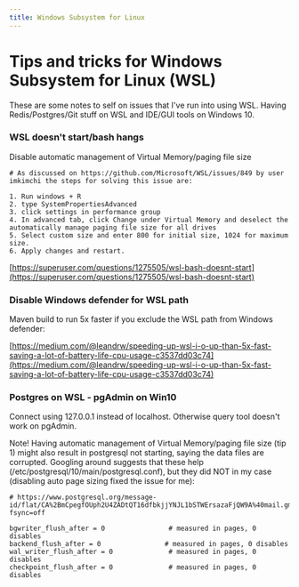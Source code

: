 ```yaml
---
title: Windows Subsystem for Linux
---
```

# Tips and tricks for Windows Subsystem for Linux (WSL)

These are some notes to self on issues that I've run into using WSL. Having Redis/Postgres/Git stuff on WSL and IDE/GUI tools on Windows 10.

### WSL doesn't start/bash hangs

Disable automatic management of Virtual Memory/paging file size

    # As discussed on https://github.com/Microsoft/WSL/issues/849 by user imkimchi the steps for solving this issue are:

    1. Run windows + R
    2. type SystemPropertiesAdvanced
    3. click settings in performance group
    4. In advanced tab, click Change under Virtual Memory and deselect the automatically manage paging file size for all drives
    5. Select custom size and enter 800 for initial size, 1024 for maximum size.
    6. Apply changes and restart.

[https://superuser.com/questions/1275505/wsl-bash-doesnt-start](https://superuser.com/questions/1275505/wsl-bash-doesnt-start)


### Disable Windows defender for WSL path

Maven build to run 5x faster if you exclude the WSL path from Windows defender: 

[https://medium.com/@leandrw/speeding-up-wsl-i-o-up-than-5x-fast-saving-a-lot-of-battery-life-cpu-usage-c3537dd03c74](https://medium.com/@leandrw/speeding-up-wsl-i-o-up-than-5x-fast-saving-a-lot-of-battery-life-cpu-usage-c3537dd03c74)

### Postgres on WSL - pgAdmin on Win10

Connect using 127.0.0.1 instead of localhost. Otherwise query tool doesn't work on pgAdmin.

Note! Having automatic management of Virtual Memory/paging file size (tip 1) might also result in postgresql not starting, saying the data files are corrupted. Googling around suggests that these help (/etc/postgresql/10/main/postgresql.conf), but they did NOT in my case (disabling auto page sizing fixed the issue for me): 

    # https://www.postgresql.org/message-id/flat/CA%2BmCpegfOUph2U4ZADtQT16dfbkjjYNJL1bSTWErsazaFjQW9A%40mail.gmail.com
    fsync=off

    bgwriter_flush_after = 0                # measured in pages, 0 disables
    backend_flush_after = 0                # measured in pages, 0 disables
    wal_writer_flush_after = 0              # measured in pages, 0 disables
    checkpoint_flush_after = 0              # measured in pages, 0 disables
